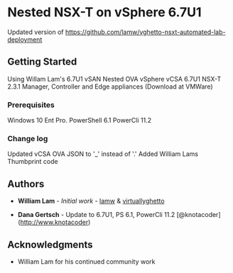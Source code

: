 # Nested NSX-T on vSphere 6.7U1

Updated version of https://github.com/lamw/vghetto-nsxt-automated-lab-deployment

## Getting Started

Using Willam Lam's 6.7U1 vSAN Nested OVA
vSphere vCSA 6.7U1
NSX-T 2.3.1 Manager, Controller and Edge appliances (Download at VMWare)

### Prerequisites

Windows 10 Ent Pro.
PowerShell 6.1
PowerCli 11.2

### Change log
Updated vCSA OVA JSON to '_' instead of '.' 
Added William Lams Thumbprint code 


## Authors

* **William Lam** - *Initial work* - [lamw](https://github.com/lamw/vghetto-nsxt-automated-lab-deployment) & [virtuallyghetto](https://www.virtuallyghetto.com/2017/10/vghetto-automated-nsx-t-2-0-lab-deployment.html)

* **Dana Gertsch** - Update to 6.7U1, PS 6.1, PowerCli 11.2 [@knotacoder] (http://www.knotacoder)

## Acknowledgments

* William Lam for his continued community work
